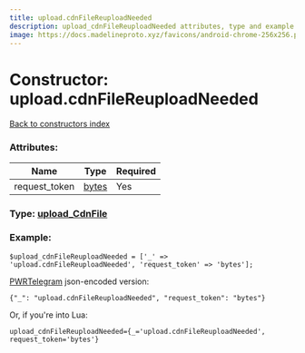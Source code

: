 ```yaml
---
title: upload.cdnFileReuploadNeeded
description: upload_cdnFileReuploadNeeded attributes, type and example
image: https://docs.madelineproto.xyz/favicons/android-chrome-256x256.png
---
```

# Constructor: upload.cdnFileReuploadNeeded  
[Back to constructors index](index.md)



### Attributes:

| Name     |    Type       | Required |
|----------|---------------|----------|
|request\_token|[bytes](../types/bytes.md) | Yes|



### Type: [upload\_CdnFile](../types/upload_CdnFile.md)


### Example:

```
$upload_cdnFileReuploadNeeded = ['_' => 'upload.cdnFileReuploadNeeded', 'request_token' => 'bytes'];
```  

[PWRTelegram](https://pwrtelegram.xyz) json-encoded version:

```
{"_": "upload.cdnFileReuploadNeeded", "request_token": "bytes"}
```


Or, if you're into Lua:  


```
upload_cdnFileReuploadNeeded={_='upload.cdnFileReuploadNeeded', request_token='bytes'}

```


